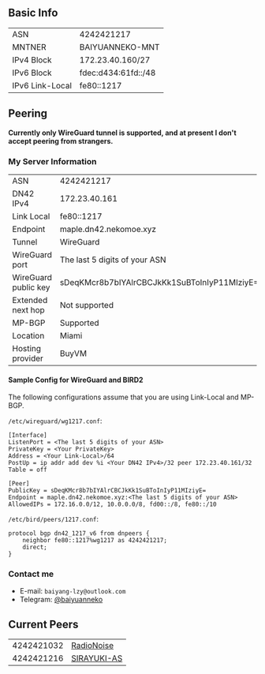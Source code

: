 ## Basic Info

<table>
    <tr>
        <td>ASN</td>
        <td>4242421217</td>
    </tr>
    <tr>
        <td>MNTNER</td>
        <td>BAIYUANNEKO-MNT</td>
    </tr>
    <tr>
        <td>IPv4 Block</td>
        <td>172.23.40.160/27</td>
    </tr>
    <tr>
        <td>IPv6 Block</td>
        <td>fdec:d434:61fd::/48</td>
    </tr>
    <tr>
        <td>IPv6 Link-Local</td>
        <td>fe80::1217</td>
    </tr>
</table>

## Peering

**Currently only WireGuard tunnel is supported, and at present I don't accept peering from strangers.**

### My Server Information

<table>
    <tr>
        <td>ASN</td>
        <td>4242421217</td>
    </tr>
    <tr>
        <td>DN42 IPv4</td>
        <td>172.23.40.161</td>
    </tr>
    <tr>
        <td>Link Local</td>
        <td>fe80::1217</td>
    </tr>
    <tr>
        <td>Endpoint</td>
        <td>maple.dn42.nekomoe.xyz</td>
    </tr>
    <tr>
        <td>Tunnel</td>
        <td>WireGuard</td>
    </tr>
    <tr>
        <td>WireGuard port</td>
        <td>The last 5 digits of your ASN</td>
    </tr>
    <tr>
        <td>WireGuard public key</td>
        <td>sDeqKMcr8b7bIYAlrCBCJkKk1SuBToInIyP11MIziyE=</td>
    </tr>
    <tr>
        <td>Extended next hop</td>
        <td>Not supported</td>
    </tr>
    <tr>
        <td>MP-BGP</td>
        <td>Supported</td>
    </tr>
    <tr>
        <td>Location</td>
        <td>Miami</td>
    </tr>
    <tr>
        <td>Hosting provider</td>
        <td>BuyVM</td>
    </tr>
</table>

#### Sample Config for WireGuard and BIRD2

The following configurations assume that you are using Link-Local and MP-BGP.

`/etc/wireguard/wg1217.conf`:

```
[Interface]
ListenPort = <The last 5 digits of your ASN>
PrivateKey = <Your PrivateKey>
Address = <Your Link-Local>/64
PostUp = ip addr add dev %i <Your DN42 IPv4>/32 peer 172.23.40.161/32
Table = off

[Peer]
PublicKey = sDeqKMcr8b7bIYAlrCBCJkKk1SuBToInIyP11MIziyE=
Endpoint = maple.dn42.nekomoe.xyz:<The last 5 digits of your ASN>
AllowedIPs = 172.16.0.0/12, 10.0.0.0/8, fd00::/8, fe80::/10

```

`/etc/bird/peers/1217.conf`:

```
protocol bgp dn42_1217_v6 from dnpeers {
    neighbor fe80::1217%wg1217 as 4242421217;
    direct;
}

```

### Contact me

* E-mail: `baiyang-lzy@outlook.com`
* Telegram: [@baiyuanneko](https://t.me/baiyuanneko)

## Current Peers

<table>
    <tr>
        <td>4242421032</td>
        <td><a href="https://dn42.apeiria.net" target="_blank">RadioNoise</a></td>
    </tr>
    <tr>
        <td>4242421216</td>
        <td><a href="https://koishi514.ml/blog/bbg/index.html?type=page&filename=jMKGY8rFwYiH.md" target="_blank">SIRAYUKI-AS</a></td>
    </tr>
</table>
